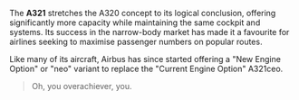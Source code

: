 The **A321** stretches the A320 concept to its logical conclusion, offering significantly more capacity while maintaining the same cockpit and systems. Its success in the narrow-body market has made it a favourite for airlines seeking to maximise passenger numbers on popular routes.

Like many of its aircraft, Airbus has since started offering a "New Engine Option" or "neo" variant to replace the "Current Engine Option" A321ceo.

> Oh, you overachiever, you.